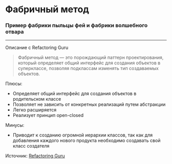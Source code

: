 # Фабричный метод

### Пример фабрики пыльцы фей и фабрики волшебного отвара

---

Описание с Refactoring Guru

> Фабричный метод — это порождающий паттерн проектирования, который определяет общий интерфейс для создания объектов в суперклассе, позволяя подклассам изменять тип создаваемых объектов.

Плюсы: 
* Определяет общий интерфейс для создания объектов в родительском классе
* Позволяет не зависить от конкретных реализаций путем абстракции
* Легко расширяется
* Реализует принцип open-closed

Минусы:
* Приводит к созданию огромной иерархии классов, так как для добавления каждого нового продукта необходимо создавать свой класс создателя

Источник: [Refactoring Guru](https://refactoring.guru/ru/design-patterns/factory-method)
